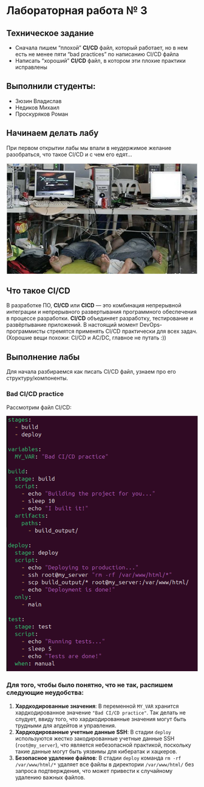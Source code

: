 # Лабораторная работа № 3

## Техническое задание
* Сначала пишем “плохой” **CI/CD** файл, который работает, но в нем есть не менее пяти “bad practices” по написанию CI/CD файла
* Написать “хороший” **CI/CD** файл, в котором эти плохие практики исправлены

## Выполнили студенты:
* Зюзин Владислав 
* Недиков Михаил
* Проскуряков Роман

## Начинаем делать лабу
При первом открытии лабы мы впали в неудержимое желание разобраться, что такое CI/CD и с чем его едят...

![1](romantica_la_proga.png)

## Что такое CI/CD
В разработке ПО, **CI/CD** или **CICD** — это комбинация непрерывной интеграции и непрерывного развертывания программного обеспечения в процессе разработки. **CI/CD** объединяет разработку, тестирование и развёртывание приложений. В настоящий момент DevOps-программисты стремятся применять CI/CD практически для всех задач. (Хорошие вещи похожи: CI/CD и AC/DC, главное не путать :))

## Выполнение лабы
Для начала разбираемся как писать CI/CD файл, узнаем про его структуру/компоненты.

### Bad CI/CD practice

Рассмотрим файл CI/CD:

![2](png1.png)

### Для того, чтобы было понятно, что не так, распишем следующие неудобства:

1. **Хардкодированные значения**: В переменной `MY_VAR` хранится хардкодированное значение `"Bad CI/CD practice"`. Так делать не слудует, ввиду того, что хардкодированные значения могут быть трудными для апдейтов и управления.
2. **Хардкодированные учетные данные SSH**: В стадии `deploy` используются жестко закодированные учетные данные SSH (`root@my_server`), что является небезопасной практикой, поскольку такие данные могут быть уязвимы для кибератак и хацкеров.
3. **Безопасное удаление файлов**: В стадии `deploy` команда `rm -rf /var/www/html/*` удаляет все файлы в директории `/var/www/html/` без запроса подтверждения, что может привести к случайному удалению важных файлов.
